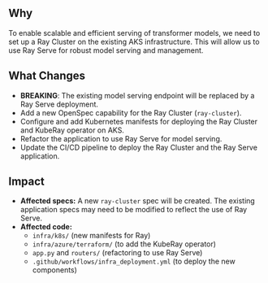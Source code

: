 ## Why
To enable scalable and efficient serving of transformer models, we need to set up a Ray Cluster on the existing AKS infrastructure. This will allow us to use Ray Serve for robust model serving and management.

## What Changes
- **BREAKING**: The existing model serving endpoint will be replaced by a Ray Serve deployment.
- Add a new OpenSpec capability for the Ray Cluster (`ray-cluster`).
- Configure and add Kubernetes manifests for deploying the Ray Cluster and KubeRay operator on AKS.
- Refactor the application to use Ray Serve for model serving.
- Update the CI/CD pipeline to deploy the Ray Cluster and the Ray Serve application.

## Impact
- **Affected specs:** A new `ray-cluster` spec will be created. The existing application specs may need to be modified to reflect the use of Ray Serve.
- **Affected code:**
  - `infra/k8s/` (new manifests for Ray)
  - `infra/azure/terraform/` (to add the KubeRay operator)
  - `app.py` and `routers/` (refactoring to use Ray Serve)
  - `.github/workflows/infra_deployment.yml` (to deploy the new components)
